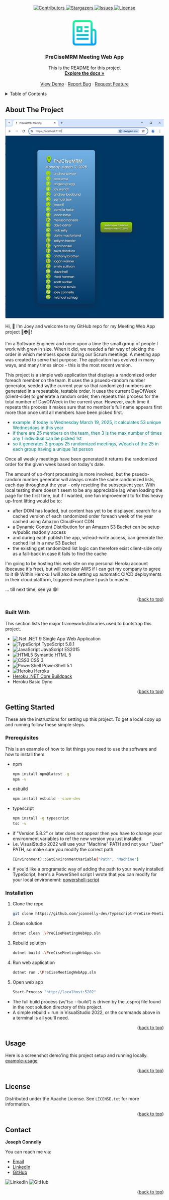 <a name="readme-top"></a>


<!-- PROJECT SHIELDS -->
<p align="center">
  <a href="https://github.com/your-org/your-repo/graphs/contributors">
    <img src="https://img.shields.io/github/contributors/your-org/your-repo.svg?style=for-the-badge" alt="Contributors">
  </a>
  <a href="https://github.com/your-org/your-repo/stargazers">
    <img src="https://img.shields.io/github/stars/your-org/your-repo.svg?style=for-the-badge" alt="Stargazers">
  </a>
  <a href="https://github.com/your-org/your-repo/issues">
    <img src="https://img.shields.io/github/issues/your-org/your-repo.svg?style=for-the-badge" alt="Issues">
  </a>
  <a href="https://github.com/your-org/your-repo/blob/main/LICENSE.txt">
    <img src="https://img.shields.io/github/license/your-org/your-repo.svg?style=for-the-badge" alt="License">
  </a>
</p>


<!-- PROJECT LOGO -->
<br />
<div align="center">
  <a href="https://github.com/othneildrew/Best-README-Template">
    <img src="images/logo.png" alt="Logo" width="80" height="80">
  </a>

  <h3 align="center">PreCiseMRM Meeting Web App</h3>

  <p align="center">
    This is the README for this project
    <br />
    <a href="https://github.com/othneildrew/Best-README-Template"><strong>Explore the docs »</strong></a>
    <br />
    <br />
    <a href="https://github.com/othneildrew/Best-README-Template">View Demo</a>
    ·
    <a href="https://github.com/othneildrew/Best-README-Template/issues">Report Bug</a>
    ·
    <a href="https://github.com/othneildrew/Best-README-Template/issues">Request Feature</a>
  </p>
</div>

<!-- TABLE OF CONTENTS -->
<details>
  <summary>Table of Contents</summary>
  <ol>
    <li>
      <a href="#about-the-project">About The Project</a>
      <ul>
        <li><a href="#built-with">Built</a></li>
      </ul>
    </li>
    <li>
      <a href="#getting-started">Getting Started</a>
      <ul>
        <li><a href="#prerequisites">Prerequisites</a></li>
        <li><a href="#installation">Installation</a></li>
      </ul>
    </li>
    <li><a href="#usage">Usage</a></li>
    <li><a href="#license">License</a></li>
    <li><a href="#contact">Contact</a></li>
  </ol>
</details>


<!-- ABOUT THE PROJECT -->
## About The Project

<p align="center">
  <a href="images/web-app.png">
    <img src="images/web-app.png" alt="Web Application Screenshot" />
  </a>
</p>

Hi, 👋 I'm Joey and welcome to my GitHub repo for my Meeting Web App project 🚀👽😄!

I'm a Software Engineer and once upon a time the small group of people I work with grew in size. 
When it did, we needed a fair way of picking the order in which members spoke during our Scrum meetings. 
A meeting app was created to serve that purpose. 
The application has evolved in many ways, and many times since - this is the most recent version. 

This project is a simple web application that displays a randomized order foreach member on the team. 
It uses the a psuedo-random number generator, seeded w/the current year so that randomized numbers are generated in a repeatable, testable order.
It uses the current DayOfWeek (client-side) to generate a random order, then repeats this process for the total number of DayOfWeek in the current year. 
However, each time it repeats this process it makes sure that no member's full name appears first more than once until all members have been picked first. 
<ul>
  <li><span style="color:teal">example: if today is Wednesday March 19, 2025, it calculates 53 unique Wednesdays in this year</span></li>
  <li><span style="color:teal">if there are 25 members on the team, then 3 is the max number of times any 1 individual can be picked 1st</span></li>
  <li><span style="color:teal">so it generates 3 groups 25 randomized meetings, w/each of the 25 in each group having a unique 1st person</span></li>
</ul>
Once all weekly meetings have been generated it returns the randomized order for the given week based on today's date.

The amount of up-front processing is more involved, but the psuedo-random number generator will always create the same randomized lists, each day throughout the year - only resetting the subsequent year. 
With local testing there doesn't seem to be any appreciable lag when loading the page for the first time, but if I wanted, one fun improvement to fix this heavy up-front lifting would be to:
* after DOM has loaded, but content has yet to be displayed, search for a cached version of each randomized order foreach week of the year cached using Amazon CloudFront CDN
* a Dynamic Content Distribution for an Amazon S3 Bucket can be setup w/public readonly access
* and during each publish the app, w/read-write access, can generate the cached list in a new S3 Bucket
* the existing get randomized list logic can therefore exist client-side only as a fall-back in case it fails to find the cache

I'm going to be hosting this web site on my personal Heroku account (because it's free), but will consider AWS if I can get my company to agree to it 😄
Within Heroku I will also be setting up automatic CI/CD deployments in their cloud platform, triggered everytime I push to master. 

... till next time, see ya 😁!

<p align="right">(<a href="#readme-top">back to top</a>)</p>


### Built With

This section lists the major frameworks/libraries used to bootstrap this project.

* ![.Net] .NET 9 Single App Web Application 
* ![TypeScript] TypeScript 5.8.1 
* ![JavaScript] JavaScript ES2015 
* ![HTML5] Symantic HTML 5 
* ![CSS3] CSS 3 
* ![PowerShell] PowerShell 5.1 
* ![Heroku] Heroku 
* [Heroku .NET Core Buildpack](https://github.com/jincod/dotnetcore-buildpack) 
* Heroku Basic Dyno

<p align="right">(<a href="#readme-top">back to top</a>)</p>


<!-- GETTING STARTED -->
## Getting Started

These are the instructions for setting up this project. 
To get a local copy up and running follow these simple steps. 


### Prerequisites

This is an example of how to list things you need to use the software and how to install them.
* npm
  ```sh
  npm install npm@latest -g
  npm -v
  ```
* esbuild
  ```sh
  npm install esbuild --save-dev
  ```
* typescript
  ```sh
  npm install -g typescript
  tsc -v
  ```
* if "Version 5.8.2" or later does not appear then you have to change your environment variables to ref the new version you just installed.
* i.e. VisualStudio 2022 will use your "Machine" PATH and not your "User" PATH, so make sure you modify the correct path. 
  ```sh
  [Environment]::GetEnvironmentVariable("Path", "Machine")
  ```
* if you'd like a programatic way of adding the path to your newly installed TypeScript, here's a PowerShell script I wrote that you can modify for your local environemnt:
[powershell-script](scripts/dev-path-mover.ps1)


### Installation

1. Clone the repo
   ```sh
   git clone https://github.com/jconnelly-dev/TypeScript-PreCise-Meeting-WebApp.git
   ```
2. Clean solution
   ```sh
   dotnet clean .\PreCiseMeetingWebApp.sln
   ```
3. Rebuild solution
   ```sh
   dotnet build .\PreCiseMeetingWebApp.sln
   ```
4. Run web application
   ```sh
   dotnet run .\PreCiseMeetingWebApp.sln
   ```
5. Open web app
   ```sh
   Start-Process "http://localhost:5202"
   ```
   
* The full build process (w/'tsc --build') is driven by the .csproj file found in the root solution directory of this project. 
* A simple rebuild + run in VisualStudio 2022, or the commands above in a terminal is all you'll need. 

<p align="right">(<a href="#readme-top">back to top</a>)</p>


<!-- USAGE EXAMPLES -->
## Usage

Here is a screenshot demo'ing this project setup and running locally. 
[example-usage](images/example-usage.png)

<p align="right">(<a href="#readme-top">back to top</a>)</p>


<!-- LICENSE -->
## License

Distributed under the Apache License. See `LICENSE.txt` for more information.

<p align="right">(<a href="#readme-top">back to top</a>)</p>


<!-- CONTACT -->
## Contact

**Joseph Connelly** 

You can reach me via:
- [Email](mailto:joseph_a_connelly@yahoo.com)
- [LinkedIn](https://www.linkedin.com/in/joseph-a-connelly)
- [GitHub](https://github.com/jconnelly-dev)

![LinkedIn](https://img.shields.io/badge/linkedin-%230077B5.svg?style=for-the-badge&logo=linkedin&logoColor=white) ![GitHub](https://img.shields.io/badge/github-%23121011.svg?style=for-the-badge&logo=github&logoColor=white)
<br />

<p align="right">(<a href="#readme-top">back to top</a>)</p>


<!-- MARKDOWN LINKS & IMAGES -->
[contributors-shield]: https://img.shields.io/github/contributors/othneildrew/Best-README-Template.svg?style=for-the-badge
[contributors-url]: https://github.com/othneildrew/Best-README-Template/graphs/contributors
[stars-shield]: https://img.shields.io/github/stars/othneildrew/Best-README-Template.svg?style=for-the-badge
[stars-url]: https://github.com/othneildrew/Best-README-Template/stargazers
[issues-shield]: https://img.shields.io/github/issues/othneildrew/Best-README-Template.svg?style=for-the-badge
[issues-url]: https://github.com/othneildrew/Best-README-Template/issues
[license-shield]: https://img.shields.io/github/license/othneildrew/Best-README-Template.svg?style=for-the-badge
[license-url]: https://github.com/othneildrew/Best-README-Template/blob/master/LICENSE.txt
[product-screenshot]: images/screenshot.png
[.Net]: https://img.shields.io/badge/.NET-5C2D91?style=for-the-badge&logo=.net&logoColor=white
[C#]: https://img.shields.io/badge/c%23-%23239120.svg?style=for-the-badge&logo=csharp&logoColor=white
[TypeScript]: https://img.shields.io/badge/TypeScript-3178C6?style=for-the-badge&logo=typescript&logoColor=white
[JavaScript]: https://img.shields.io/badge/javascript-%23323330.svg?style=for-the-badge&logo=javascript&logoColor=%23F7DF1E
[HTML5]: https://img.shields.io/badge/html5-%23E34F26.svg?style=for-the-badge&logo=html5&logoColor=white
[CSS3]: https://img.shields.io/badge/css3-%231572B6.svg?style=for-the-badge&logo=css3&logoColor=white
[Heroku]: https://img.shields.io/badge/heroku-%23430098.svg?style=for-the-badge&logo=heroku&logoColor=white
[PowerShell]: https://img.shields.io/badge/PowerShell-5391FE?style=for-the-badge&logo=powershell&logoColor=white
[Visual Studio]: https://img.shields.io/badge/Visual%20Studio-5C2D91.svg?style=for-the-badge&logo=visual-studio&logoColor=white
[Markdown]: https://img.shields.io/badge/markdown-%23000000.svg?style=for-the-badge&logo=markdown&logoColor=white
